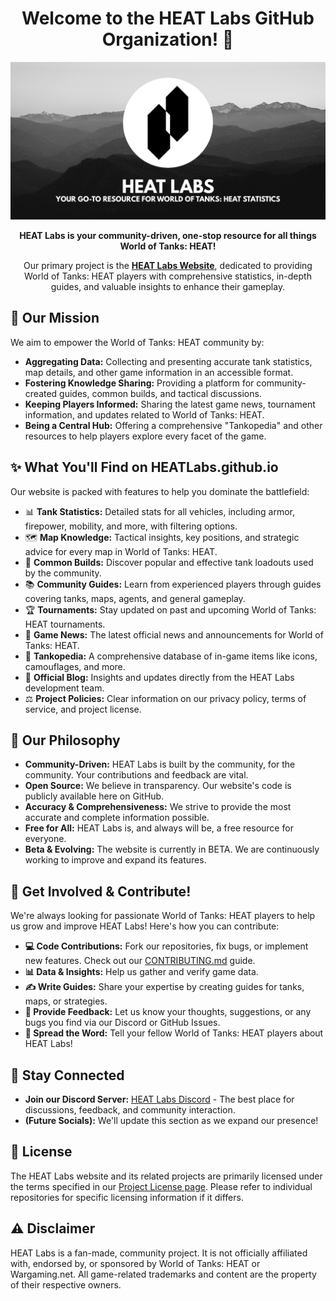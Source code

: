 <div align="center">

# Welcome to the HEAT Labs GitHub Organization! 👋

<img src="https://raw.githubusercontent.com/HEATLabs/HEAT-Labs-Images/refs/heads/main/social-share/HEATLabs.png" alt="HEATLabs Banner"/>

**HEAT Labs is your community-driven, one-stop resource for all things World of Tanks: HEAT!**

Our primary project is the [**HEAT Labs Website**](https://heatlabs.net), dedicated to providing World of Tanks: HEAT players with comprehensive statistics, in-depth guides, and valuable insights to enhance their gameplay.

</div>

## 🚀 Our Mission

We aim to empower the World of Tanks: HEAT community by:
*   **Aggregating Data:** Collecting and presenting accurate tank statistics, map details, and other game information in an accessible format.
*   **Fostering Knowledge Sharing:** Providing a platform for community-created guides, common builds, and tactical discussions.
*   **Keeping Players Informed:** Sharing the latest game news, tournament information, and updates related to World of Tanks: HEAT.
*   **Being a Central Hub:** Offering a comprehensive "Tankopedia" and other resources to help players explore every facet of the game.

## ✨ What You'll Find on HEATLabs.github.io

Our website is packed with features to help you dominate the battlefield:

*   📊 **Tank Statistics:** Detailed stats for all vehicles, including armor, firepower, mobility, and more, with filtering options.
*   🗺️ **Map Knowledge:** Tactical insights, key positions, and strategic advice for every map in World of Tanks: HEAT.
*   🔧 **Common Builds:** Discover popular and effective tank loadouts used by the community.
*   📚 **Community Guides:** Learn from experienced players through guides covering tanks, maps, agents, and general gameplay.
*   🏆 **Tournaments:** Stay updated on past and upcoming World of Tanks: HEAT tournaments.
*   📰 **Game News:** The latest official news and announcements for World of Tanks: HEAT.
*   📖 **Tankopedia:** A comprehensive database of in-game items like icons, camouflages, and more.
*   📝 **Official Blog:** Insights and updates directly from the HEAT Labs development team.
*   ⚖️ **Project Policies:** Clear information on our privacy policy, terms of service, and project license.

## 💖 Our Philosophy

*   **Community-Driven:** HEAT Labs is built by the community, for the community. Your contributions and feedback are vital.
*   **Open Source:** We believe in transparency. Our website's code is publicly available here on GitHub.
*   **Accuracy & Comprehensiveness:** We strive to provide the most accurate and complete information possible.
*   **Free for All:** HEAT Labs is, and always will be, a free resource for everyone.
*   **Beta & Evolving:** The website is currently in BETA. We are continuously working to improve and expand its features.

## 🤝 Get Involved & Contribute!

We're always looking for passionate World of Tanks: HEAT players to help us grow and improve HEAT Labs! Here's how you can contribute:

*   **💻 Code Contributions:** Fork our repositories, fix bugs, or implement new features. Check out our [CONTRIBUTING.md](https://github.com/HEATLabs/.github/blob/main/profile/CONTRIBUTING.md) guide.
*   **📊 Data & Insights:** Help us gather and verify game data.
*   **✍️ Write Guides:** Share your expertise by creating guides for tanks, maps, or strategies.
*   **💬 Provide Feedback:** Let us know your thoughts, suggestions, or any bugs you find via our Discord or GitHub Issues.
*   **📢 Spread the Word:** Tell your fellow World of Tanks: HEAT players about HEAT Labs!

## 💬 Stay Connected

*   **Join our Discord Server:** [HEAT Labs Discord](https://thatsinewave.github.io/Discord-Redirect) - The best place for discussions, feedback, and community interaction.
*   **(Future Socials):** We'll update this section as we expand our presence!

## 📜 License

The HEAT Labs website and its related projects are primarily licensed under the terms specified in our [Project License page](https://heatlabs.net/legal/project-license.html). Please refer to individual repositories for specific licensing information if it differs.

## ⚠️ Disclaimer

HEAT Labs is a fan-made, community project. It is not officially affiliated with, endorsed by, or sponsored by World of Tanks: HEAT or Wargaming.net. All game-related trademarks and content are the property of their respective owners.
